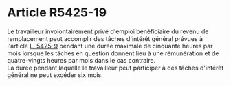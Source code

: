 # Article R5425-19

  
Le travailleur involontairement privé d'emploi bénéficiaire du revenu de remplacement peut accomplir des tâches d'intérêt général prévues à l'article [L. 5425-9][1] pendant une durée maximale de cinquante heures par mois lorsque les tâches en question donnent lieu à une rémunération et de quatre-vingts heures par mois dans le cas contraire.   
La durée pendant laquelle le travailleur peut participer à des tâches d'intérêt général ne peut excéder six mois.

 [1]: /affichCodeArticle.do?cidTexte=LEGITEXT000006072050&idArticle=LEGIARTI000006903909&dateTexte=&categorieLien=cid